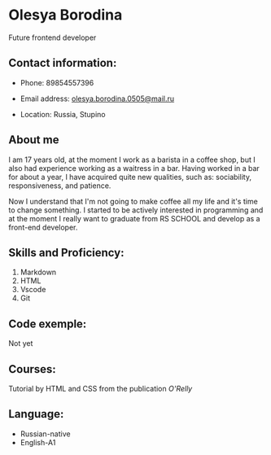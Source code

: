 # Olesya Borodina 
Future frontend developer
## Contact information: 

* Phone: 89854557396 

* Email address: olesya.borodina.0505@mail.ru 

* Location: Russia, Stupino 

## About me 
I am 17 years old, at the moment I work as a barista in a coffee shop, but I also had experience working as a waitress in a bar. Having worked in a bar for about a year, I have acquired quite new qualities, such as: sociability, responsiveness, and patience. 


Now I understand that I'm not going to make coffee all my life and it's time to change something. I started to be actively interested in programming and at the moment I really want to graduate from RS SCHOOL and develop as a front-end developer.
## Skills and Proficiency: 
1. Markdown 
2. HTML 
3. Vscode 
4. Git 
## Code exemple: 
Not yet
## Courses: 
Tutorial by HTML and CSS from the publication *O'Relly*
## Language: 
+ Russian-native 
+ English-A1 